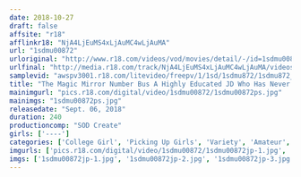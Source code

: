 ```yaml
---
date: 2018-10-27
draft: false
affsite: "r18"
afflinkr18: "NjA4LjEuMS4xLjAuMC4wLjAuMA"
url: "1sdmu00872"
urloriginal: "http://www.r18.com/videos/vod/movies/detail/-/id=1sdmu00872"
urlfinal: "http://media.r18.com/track/NjA4LjEuMS4xLjAuMC4wLjAuMA/videos/vod/movies/detail/-/id=1sdmu00872"
samplevid: "awspv3001.r18.com/litevideo/freepv/1/1sd/1sdmu872/1sdmu872_dmb_w.mp4"
title: "The Magic Mirror Number Bus A Highly Educated JD Who Has Never Cum With Her Pussy Is Getting Her G-Spot Stimulated In A Body Rocking Backdoor Banging First-Time Blushing Ecstatic Orgasmic Fuck! She's Getting Her Pussy Kneaded In A Hot Massage That Will Melt Her Body Until She Loses Her Mind In Perverted Orgasmic Ecstasy!! 10 Girls, 10 Fucks!"
mainimgurl: "pics.r18.com/digital/video/1sdmu00872/1sdmu00872ps.jpg"
mainimgs: "1sdmu00872ps.jpg"
releasedate: "Sept. 06, 2018"
duration: 240
productioncomp: "SOD Create"
girls: ['----']
categories: ['College Girl', 'Picking Up Girls', 'Variety', 'Amateur', 'Squirting', 'Over 4 Hours', 'Hi-Def']
imgurls: ['pics.r18.com/digital/video/1sdmu00872/1sdmu00872jp-1.jpg', 'pics.r18.com/digital/video/1sdmu00872/1sdmu00872jp-2.jpg', 'pics.r18.com/digital/video/1sdmu00872/1sdmu00872jp-3.jpg', 'pics.r18.com/digital/video/1sdmu00872/1sdmu00872jp-4.jpg', 'pics.r18.com/digital/video/1sdmu00872/1sdmu00872jp-5.jpg', 'pics.r18.com/digital/video/1sdmu00872/1sdmu00872jp-6.jpg', 'pics.r18.com/digital/video/1sdmu00872/1sdmu00872jp-7.jpg', 'pics.r18.com/digital/video/1sdmu00872/1sdmu00872jp-8.jpg', 'pics.r18.com/digital/video/1sdmu00872/1sdmu00872jp-9.jpg', 'pics.r18.com/digital/video/1sdmu00872/1sdmu00872jp-10.jpg', 'pics.r18.com/digital/video/1sdmu00872/1sdmu00872jp-11.jpg', 'pics.r18.com/digital/video/1sdmu00872/1sdmu00872jp-12.jpg', 'pics.r18.com/digital/video/1sdmu00872/1sdmu00872jp-13.jpg', 'pics.r18.com/digital/video/1sdmu00872/1sdmu00872jp-14.jpg', 'pics.r18.com/digital/video/1sdmu00872/1sdmu00872jp-15.jpg', 'pics.r18.com/digital/video/1sdmu00872/1sdmu00872jp-16.jpg', 'pics.r18.com/digital/video/1sdmu00872/1sdmu00872jp-17.jpg', 'pics.r18.com/digital/video/1sdmu00872/1sdmu00872jp-18.jpg', 'pics.r18.com/digital/video/1sdmu00872/1sdmu00872jp-19.jpg', 'pics.r18.com/digital/video/1sdmu00872/1sdmu00872jp-20.jpg']
imgs: ['1sdmu00872jp-1.jpg', '1sdmu00872jp-2.jpg', '1sdmu00872jp-3.jpg', '1sdmu00872jp-4.jpg', '1sdmu00872jp-5.jpg', '1sdmu00872jp-6.jpg', '1sdmu00872jp-7.jpg', '1sdmu00872jp-8.jpg', '1sdmu00872jp-9.jpg', '1sdmu00872jp-10.jpg', '1sdmu00872jp-11.jpg', '1sdmu00872jp-12.jpg', '1sdmu00872jp-13.jpg', '1sdmu00872jp-14.jpg', '1sdmu00872jp-15.jpg', '1sdmu00872jp-16.jpg', '1sdmu00872jp-17.jpg', '1sdmu00872jp-18.jpg', '1sdmu00872jp-19.jpg', '1sdmu00872jp-20.jpg']
---
```

